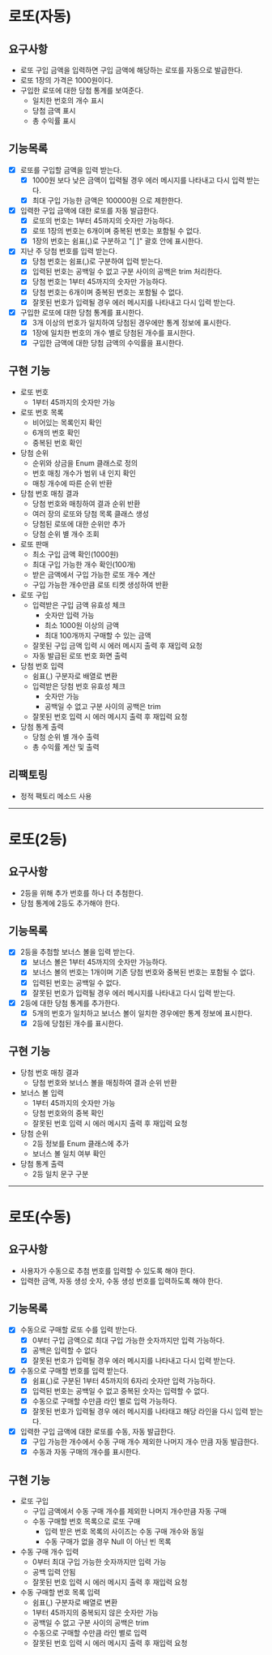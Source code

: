 # 로또(자동)
## 요구사항
* 로또 구입 금액을 입력하면 구입 금액에 해당하는 로또를 자동으로 발급한다.
* 로또 1장의 가격은 1000원이다.
* 구입한 로또에 대한 당첨 통계를 보여준다.
  * 일치한 번호의 개수 표시
  * 당첨 금액 표시
  * 총 수익률 표시

## 기능목록
- [x] 로또를 구입할 금액을 입력 받는다.
  - [x] 1000원 보다 낮은 금액이 입력될 경우 에러 메시지를 나타내고 다시 입력 받는다.
  - [x] 최대 구입 가능한 금액은 100000원 으로 제한한다.
- [x] 입력한 구입 금액에 대한 로또를 자동 발급한다.
  - [x] 로또의 번호는 1부터 45까지의 숫자만 가능하다.
  - [x] 로또 1장의 번호는 6개이며 중복된 번호는 포함될 수 없다.
  - [x] 1장의 번호는 쉼표(,)로 구분하고 "[ ]" 괄호 안에 표시한다.
- [x] 지난 주 당첨 번호를 입력 받는다.
  - [x] 당첨 번호는 쉼표(,)로 구분하여 입력 받는다.
  - [x] 입력된 번호는 공백일 수 없고 구분 사이의 공백은 trim 처리한다.
  - [x] 당첨 번호는 1부터 45까지의 숫자만 가능하다.
  - [x] 당첨 번호는 6개이며 중복된 번호는 포함될 수 없다.
  - [x] 잘못된 번호가 입력될 경우 에러 메시지를 나타내고 다시 입력 받는다. 
- [x] 구입한 로또에 대한 당첨 통계를 표시한다.
  - [x] 3개 이상의 번호가 일치하여 당첨된 경우에만 통계 정보에 표시한다.
  - [x] 1장에 일치한 번호의 개수 별로 당첨된 개수를 표시한다.
  - [x] 구입한 금액에 대한 당첨 금액의 수익률을 표시한다.

## 구현 기능
* 로또 번호
  * 1부터 45까지의 숫자만 가능
* 로또 번호 목록
  * 비어있는 목록인지 확인
  * 6개의 번호 확인
  * 중복된 번호 확인
* 당첨 순위
  * 순위와 상금을 Enum 클래스로 정의
  * 번호 매칭 개수가 범위 내 인지 확인
  * 매칭 개수에 따른 순위 반환
* 당첨 번호 매칭 결과
  * 당첨 번호와 매칭하여 결과 순위 반환
  * 여러 장의 로또와 당첨 목록 클래스 생성
  * 당첨된 로또에 대한 순위만 추가
  * 당첨 순위 별 개수 조회
* 로또 판매
  * 최소 구입 금액 확인(1000원)
  * 최대 구입 가능한 개수 확인(100개)
  * 받은 금액에서 구입 가능한 로또 개수 계산
  * 구입 가능한 개수만큼 로또 티켓 생성하여 반환
* 로또 구입
  * 입력받은 구입 금액 유효성 체크
    * 숫자만 입력 가능
    * 최소 1000원 이상의 금액
    * 최대 100개까지 구매할 수 있는 금액
  * 잘못된 구입 금액 입력 시 에러 메시지 출력 후 재입력 요청
  * 자동 발급된 로또 번호 화면 출력
* 당첨 번호 입력
  * 쉼표(,) 구분자로 배열로 변환
  * 입력받은 당첨 번호 유효성 체크
    * 숫자만 가능
    * 공백일 수 없고 구분 사이의 공백은 trim
  * 잘못된 번호 입력 시 에러 메시지 출력 후 재입력 요청
* 당첨 통계 출력
  * 당첨 순위 별 개수 출력
  * 총 수익률 계산 및 출력

## 리팩토링
* 정적 팩토리 메소드 사용

---
# 로또(2등)
## 요구사항
* 2등을 위해 추가 번호를 하나 더 추첨한다.
* 당첨 통계에 2등도 추가해야 한다.

## 기능목록
- [x] 2등을 추첨할 보너스 볼을 입력 받는다.
  - [x] 보너스 볼은 1부터 45까지의 숫자만 가능하다.
  - [x] 보너스 볼의 번호는 1개이며 기존 당첨 번호와 중복된 번호는 포함될 수 없다.
  - [x] 입력된 번호는 공백일 수 없다.
  - [x] 잘못된 번호가 입력될 경우 에러 메시지를 나타내고 다시 입력 받는다.
- [x] 2등에 대한 당첨 통계를 추가한다.
  - [x] 5개의 번호가 일치하고 보너스 볼이 일치한 경우에만 통계 정보에 표시한다.
  - [x] 2등에 당첨된 개수를 표시한다.

## 구현 기능
* 당첨 번호 매칭 결과
  * 당첨 번호와 보너스 볼을 매칭하여 결과 순위 반환
* 보너스 볼 입력
  * 1부터 45까지의 숫자만 가능
  * 당첨 번호와의 중복 확인
  * 잘못된 번호 입력 시 에러 메시지 출력 후 재입력 요청
* 당첨 순위
  * 2등 정보를 Enum 클래스에 추가
  * 보너스 볼 일치 여부 확인
* 당첨 통계 출력
  * 2등 일치 문구 구분

---
# 로또(수동)
## 요구사항
* 사용자가 수동으로 추첨 번호를 입력할 수 있도록 해야 한다.
* 입력한 금액, 자동 생성 숫자, 수동 생성 번호를 입력하도록 해야 한다.

## 기능목록
- [x] 수동으로 구매할 로또 수를 입력 받는다.
  - [x] 0부터 구입 금액으로 최대 구입 가능한 숫자까지만 입력 가능하다.
  - [x] 공백은 입력할 수 없다
  - [x] 잘못된 번호가 입력될 경우 에러 메시지를 나타내고 다시 입력 받는다.
- [x] 수동으로 구매할 번호를 입력 받는다.
  - [x] 쉼표(,)로 구분된 1부터 45까지의 6자리 숫자만 입력 가능하다.
  - [x] 입력된 번호는 공백일 수 없고 중복된 숫자는 입력할 수 없다.
  - [x] 수동으로 구매할 수만큼 라인 별로 입력 가능하다.
  - [x] 잘못된 번호가 입력될 경우 에러 메시지를 나타태고 해당 라인을 다시 입력 받는다.
- [x] 입력한 구입 금액에 대한 로또를 수동, 자동 발급한다.
  - [x] 구입 가능한 개수에서 수동 구매 개수 제외한 나머지 개수 만큼 자동 발급한다.
  - [x] 수동과 자동 구매의 개수를 표시한다.

## 구현 기능
* 로또 구입
  * 구입 금액에서 수동 구매 개수를 제외한 나머지 개수만큼 자동 구매
  * 수동 구매할 번호 목록으로 로또 구매
    * 입력 받은 번호 목록의 사이즈는 수동 구매 개수와 동일
    * 수동 구매가 없을 경우 Null 이 아닌 빈 목록
* 수동 구매 개수 입력
  * 0부터 최대 구입 가능한 숫자까지만 입력 가능
  * 공백 입력 안됨
  * 잘못된 번호 입력 시 에러 메시지 출력 후 재입력 요청
* 수동 구매할 번호 목록 입력
  * 쉼표(,) 구분자로 배열로 변환
  * 1부터 45까지의 중복되지 않은 숫자만 가능
  * 공백일 수 없고 구분 사이의 공백은 trim
  * 수동으로 구매할 수만큼 라인 별로 입력
  * 잘못된 번호 입력 시 에러 메시지 출력 후 재입력 요청